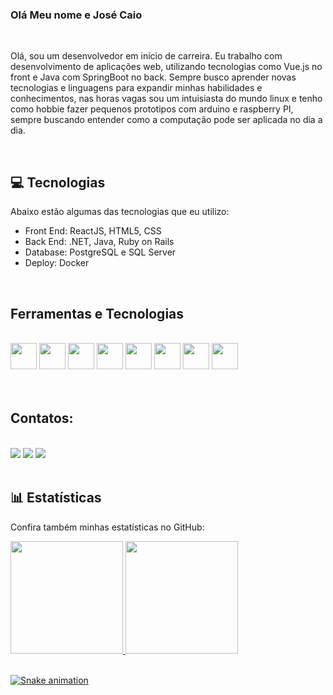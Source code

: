 ### Olá Meu nome e José Caio

</br>

Olá, sou um desenvolvedor em início de carreira. Eu trabalho com desenvolvimento de aplicações web, utilizando tecnologias como Vue.js no front e Java com SpringBoot no back. Sempre busco aprender novas tecnologias e linguagens para expandir minhas habilidades e conhecimentos, nas horas vagas sou um intuisiasta do mundo linux e tenho como hobbie fazer pequenos prototipos com arduino e raspberry PI, sempre buscando entender como a computação pode ser aplicada no dia a dia.

</br>

## :computer: Tecnologias
Abaixo estão algumas das tecnologias que eu utilizo:

- Front End: ReactJS, HTML5, CSS
- Back End: .NET, Java, Ruby on Rails
- Database: PostgreSQL e SQL Server
- Deploy: Docker

</br>

## Ferramentas e Tecnologias

</br>

<div>

<img src="https://cdn.jsdelivr.net/gh/devicons/devicon/icons/linux/linux-original.svg" height="42" width="42"/>   
<img src="https://cdn.jsdelivr.net/gh/devicons/devicon/icons/ruby/ruby-original-wordmark.svg" height="42" width="42"/>
<img src="https://cdn.jsdelivr.net/gh/devicons/devicon/icons/dotnetcore/dotnetcore-original.svg" height="42" width="42"/>
<img src="https://cdn.jsdelivr.net/gh/devicons/devicon/icons/docker/docker-original.svg" height="42" width="42"/>
<img src="https://cdn.jsdelivr.net/gh/devicons/devicon/icons/python/python-original.svg" height="42" width="42"/>
<img src="https://cdn.jsdelivr.net/gh/devicons/devicon/icons/django/django-plain.svg" height="42" width="42"/>
<img src="https://cdn.jsdelivr.net/gh/devicons/devicon/icons/postgresql/postgresql-original.svg" height="42" width="42"/>
<img src="https://cdn.jsdelivr.net/gh/devicons/devicon/icons/html5/html5-original.svg" height="42" width="42"/>
</div>

</br>


</br>

## Contatos:

</br>

<div>
<a href="https://instagram.com/jose.caio.44/" target="_blank"><img src="https://img.shields.io/badge/-Instagram-%23E4405F?style=for-the-badge&logo=instagram&logoColor=white" target="_blank"></a>
<a href = "mailto:jose.caio@academico.ifg.edu.br"><img src="https://img.shields.io/badge/Gmail-D14836?style=for-the-badge&logo=gmail&logoColor=white" target="_blank"></a>
<a href="https://www.linkedin.com/in/josé-caio-cunha-835066187/" target="_blank"><img src="https://img.shields.io/badge/-LinkedIn-%230077B5?style=for-the-badge&logo=linkedin&logoColor=white" target="_blank"></a>   
</div>

</br>

## :bar_chart: Estatísticas
Confira também minhas estatísticas no GitHub:

<div>
<a href="https://github.com/JoseCaio44">
<img height="180em" src="https://github-readme-stats.vercel.app/api/top-langs/?username=JoseCaio44&layout=compact&langs_count=7&theme=dracula"/>
<img height="180em" src="https://github-readme-stats.vercel.app/api?username=JoseCaio44&show_icons=true&theme=dracula&include_all_commits=true&count_private=true"/>
</div>

</br>

![Snake animation](https://github.com/JoseCaio44/JoseCaio44/blob/output/github-contribution-grid-snake.svg)
          
